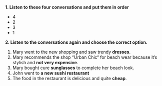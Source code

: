 **1. Listen to these four conversations and put them in order**
- 4
- 2
- 3
- 1

**2. Listen to the conversations again and choose the correct option.**
1. Mary went to the new shopping and saw trendy **dresses**.
2. Mary recommends the shop “Urban Chic“ for beach wear because it’s stylish and **not very expensive**.
3. Mary bought cure **sunglasses** to complete her beach look.
4. John went to **a new sushi restaurant**
5. The food in the restaurant is delicious and quite **cheap**.


